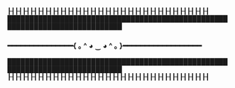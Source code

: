 ┠┨┠┨┠┨┠┨┠┨┠┨┠┨┠┨┠┨┠┨┠┨┠┨┠┨┠┨┠┨┠┨┠┨┠┨┠┨┠┨┠┨┠┨┠┨┠┨┠┨┠┨┠┨
████████████████████████████████████████████████████████████████████████████
### ━━━━━━━━━━━━━━━{ ｡ ^ ◕ ‿ ◕ ^ ｡ }━━━━━━━━━━━━━━━━━━
████████████████████████████████████████████████████████████████████████████
┠┨┠┨┠┨┠┨┠┨┠┨┠┨┠┨┠┨┠┨┠┨┠┨┠┨┠┨┠┨┠┨┠┨┠┨┠┨┠┨┠┨┠┨┠┨┠┨┠┨┠┨┠┨



<!--
**sickDevelopers/sickDevelopers** is a ✨ _special_ ✨ repository because its `README.md` (this file) appears on your GitHub profile.

Here are some ideas to get you started:

- 🔭 I’m currently working on ...
- 🌱 I’m currently learning ...
- 👯 I’m looking to collaborate on ...
- 🤔 I’m looking for help with ...
- 💬 Ask me about ...
- 📫 How to reach me: ...
- 😄 Pronouns: ...
- ⚡ Fun fact: ...
-->
 
